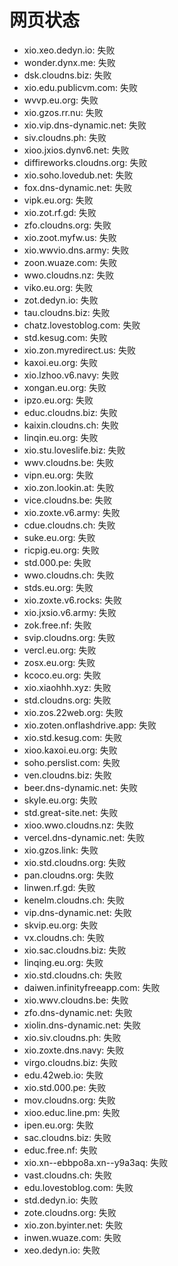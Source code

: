 # 网页状态
- xio.xeo.dedyn.io: 失败
- wonder.dynx.me: 失败
- dsk.cloudns.biz: 失败
- xio.edu.publicvm.com: 失败
- wvvp.eu.org: 失败
- xio.gzos.rr.nu: 失败
- xio.vip.dns-dynamic.net: 失败
- siv.cloudns.ph: 失败
- xioo.jxios.dynv6.net: 失败
- diffireworks.cloudns.org: 失败
- xio.soho.lovedub.net: 失败
- fox.dns-dynamic.net: 失败
- vipk.eu.org: 失败
- xio.zot.rf.gd: 失败
- zfo.cloudns.org: 失败
- xio.zoot.myfw.us: 失败
- xio.wwvio.dns.army: 失败
- zoon.wuaze.com: 失败
- wwo.cloudns.nz: 失败
- viko.eu.org: 失败
- zot.dedyn.io: 失败
- tau.cloudns.biz: 失败
- chatz.lovestoblog.com: 失败
- std.kesug.com: 失败
- xio.zon.myredirect.us: 失败
- kaxoi.eu.org: 失败
- xio.lzhoo.v6.navy: 失败
- xongan.eu.org: 失败
- ipzo.eu.org: 失败
- educ.cloudns.biz: 失败
- kaixin.cloudns.ch: 失败
- linqin.eu.org: 失败
- xio.stu.loveslife.biz: 失败
- wwv.cloudns.be: 失败
- vipn.eu.org: 失败
- xio.zon.lookin.at: 失败
- vice.cloudns.be: 失败
- xio.zoxte.v6.army: 失败
- cdue.cloudns.ch: 失败
- suke.eu.org: 失败
- ricpig.eu.org: 失败
- std.000.pe: 失败
- wwo.cloudns.ch: 失败
- stds.eu.org: 失败
- xio.zoxte.v6.rocks: 失败
- xio.jxsio.v6.army: 失败
- zok.free.nf: 失败
- svip.cloudns.org: 失败
- vercl.eu.org: 失败
- zosx.eu.org: 失败
- kcoco.eu.org: 失败
- xio.xiaohhh.xyz: 失败
- std.cloudns.org: 失败
- xio.zos.22web.org: 失败
- xio.zoten.onflashdrive.app: 失败
- xio.std.kesug.com: 失败
- xioo.kaxoi.eu.org: 失败
- soho.perslist.com: 失败
- ven.cloudns.biz: 失败
- beer.dns-dynamic.net: 失败
- skyle.eu.org: 失败
- std.great-site.net: 失败
- xioo.wwo.cloudns.nz: 失败
- vercel.dns-dynamic.net: 失败
- xio.gzos.link: 失败
- xio.std.cloudns.org: 失败
- pan.cloudns.org: 失败
- linwen.rf.gd: 失败
- kenelm.cloudns.ch: 失败
- vip.dns-dynamic.net: 失败
- skvip.eu.org: 失败
- vx.cloudns.ch: 失败
- xio.sac.cloudns.biz: 失败
- linqing.eu.org: 失败
- xio.std.cloudns.ch: 失败
- daiwen.infinityfreeapp.com: 失败
- xio.wwv.cloudns.be: 失败
- zfo.dns-dynamic.net: 失败
- xiolin.dns-dynamic.net: 失败
- xio.siv.cloudns.ph: 失败
- xio.zoxte.dns.navy: 失败
- virgo.cloudns.biz: 失败
- edu.42web.io: 失败
- xio.std.000.pe: 失败
- mov.cloudns.org: 失败
- xioo.educ.line.pm: 失败
- ipen.eu.org: 失败
- sac.cloudns.biz: 失败
- educ.free.nf: 失败
- xio.xn--ebbpo8a.xn--y9a3aq: 失败
- vast.cloudns.ch: 失败
- edu.lovestoblog.com: 失败
- std.dedyn.io: 失败
- zote.cloudns.org: 失败
- xio.zon.byinter.net: 失败
- inwen.wuaze.com: 失败
- xeo.dedyn.io: 失败
